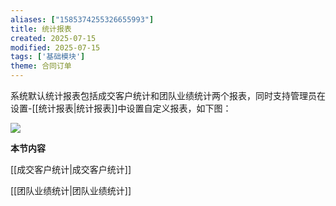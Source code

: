 ```yaml
---
aliases: ["1585374255326655993"]
title: 统计报表
created: 2025-07-15
modified: 2025-07-15
tags: ['基础模块']
theme: 合同订单
---
```


系统默认统计报表包括成交客户统计和团队业绩统计两个报表，同时支持管理员在设置-[[统计报表|统计报表]]中设置自定义报表，如下图：

![](17b2305496deee4a5d2f547556230613.jpg)

**本节内容**

[[成交客户统计|成交客户统计]]

[[团队业绩统计|团队业绩统计]]